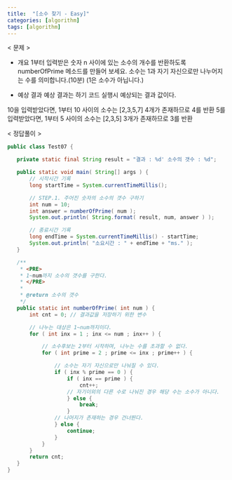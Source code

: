 ```yaml
---
title:  "[소수 찾기 - Easy]"
categories: [algorithm]
tags: [algorithm]
---
```


< 문제 >
  - 개요
  1부터 입력받은 숫자 n 사이에 있는 소수의 개수를 반환하도록 numberOfPrime 메소드를 만들어 보세요.
  소수는 1과 자기 자신으로만 나누어지는 수를 의미합니다.(10분)
  (1은 소수가 아닙니다.)
  
  - 예상 결과
  예상 결과는 하기 코드 실행시 예상되는 결과 값이다.
 
  10을 입력받았다면, 1부터 10 사이의 소수는 [2,3,5,7] 4개가 존재하므로 4를 반환
  5를 입력받았다면, 1부터 5 사이의 소수는 [2,3,5] 3개가 존재하므로 3를 반환

 
 < 정답풀이 >
 
 ``` java
 public class Test07 {

	private static final String result = "결과 : %d' 소수의 갯수 : %d";

	public static void main( String[] args ) {
		// 시작시간 기록
		long startTime = System.currentTimeMillis();

		// STEP.1. 주어진 숫자의 소수의 갯수 구하기
		int num = 10;
		int answer = numberOfPrime( num );
		System.out.println( String.format( result, num, answer ) );

		// 종료시간 기록
		long endTime = System.currentTimeMillis() - startTime;
		System.out.println( "소요시간 : " + endTime + "ms." );
	}

	/**
	 * <PRE>
	 * 1~num까지 소수의 갯수를 구한다.
	 * </PRE>
	 * 
	 * @return 소수의 갯수
	 */
	public static int numberOfPrime( int num ) {
		int cnt = 0; // 결과값을 저장하기 위한 변수

		// 나누는 대상은 1~num까지이다.
		for ( int inx = 1 ; inx <= num ; inx++ ) {

			// 소수후보는 2부터 시작하며, 나누는 수를 초과할 수 없다.
			for ( int prime = 2 ; prime <= inx ; prime++ ) {

				// 소수는 자기 자신으로만 나눠질 수 있다.
				if ( inx % prime == 0 ) {
					if ( inx == prime ) {
						cnt++;
					// 자기이외의 다른 수로 나눠진 경우 해당 수는 소수가 아니다.	
					} else {
						break;
					}
				// 나머지가 존재하는 경우 건너뛴다. 	
				} else {
					continue;
				}
			}
		}
		return cnt;
	}
}
```